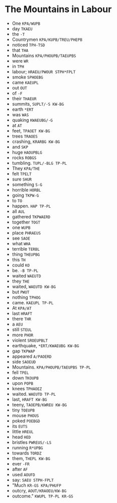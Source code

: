 # The Mountains in Labour

* One `KPA/WUPB`
* day `TKAEU`
* the `-T`
* Countrymen `KPA/KUPB/TREU/PHEPB`
* noticed `TPH-TSD`
* that `THA`
* Mountains `KPA/PHOUPB/TAEUPBS`
* were `WR`
* in `TPH`
* labour; `HRAEU/PWOUR STPH*FPLT`
* smoke `SPHOEBG`
* came `KAEUPL`
* out `OUT`
* of `-F`
* their `THAEUR`
* summits, `SUPLT/-S KW-BG`
* earth `*ERT`
* was `WAS`
* quaking `KWAEUBG/-G`
* at `AT`
* feet, `TPAOET KW-BG`
* trees `TRAOES`
* crashing, `KRARBG KW-BG`
* and `SKP`
* huge `HAOUPBLG`
* rocks `ROBGS`
* tumbling. `TUPL/-BLG TP-PL`
* They `KPA/THE`
* felt `TPELT`
* sure `SHUR`
* something `S-G`
* horrible `HORBL`
* going `TKPW-G`
* to `TO`
* happen. `HAP TP-PL`
* all `AUL`
* gathered `TKPWAERD`
* together `TOGT`
* one `WUPB`
* place `PHRAEUS`
* see `SAOE`
* what `WHA`
* terrible `TERBL`
* thing `THEUPBG`
* this `TH`
* could `KO`
* be. `-B TP-PL`
* waited `WAEUTD`
* they `THE`
* waited, `WAEUTD KW-BG`
* but `PWUT`
* nothing `TPHOG`
* came. `KAEUPL TP-PL`
* At `KPA/AT`
* last `HRAFT`
* there `THR`
* a `AEU`
* still `STEUL`
* more `PHOR`
* violent `SROEUPBLT`
* earthquake, `*ERT/KWAEUBG KW-BG`
* gap `TKPWAP`
* appeared `A/PAOERD`
* side `SAOEUD`
* Mountains. `KPA/PHOUPB/TAEUPBS TP-PL`
* fell `TPEL`
* down `TKOUPB`
* upon `POPB`
* knees `TPHAOEZ`
* waited. `WAEUTD TP-PL`
* last, `HRAFT KW-BG`
* teeny, `TAOEPB/KWREU KW-BG`
* tiny `TOEUPB`
* mouse `PHOUS`
* poked `POEBGD`
* its `EUTS`
* little `HREUL`
* head `HED`
* bristles `PWREUS/-LS`
* running `R*UPBG`
* towards `TORDZ`
* them, `THEPL KW-BG`
* ever `-FR`
* after `AF`
* used `AOUFD`
* say: `SAEU STPH-FPLT`
* "Much `KR-GS KPA/PHUFP`
* outcry, `AOUT/KRAOEU/KW-BG`
* outcome." `KWUPL TP-PL KR-GS`
